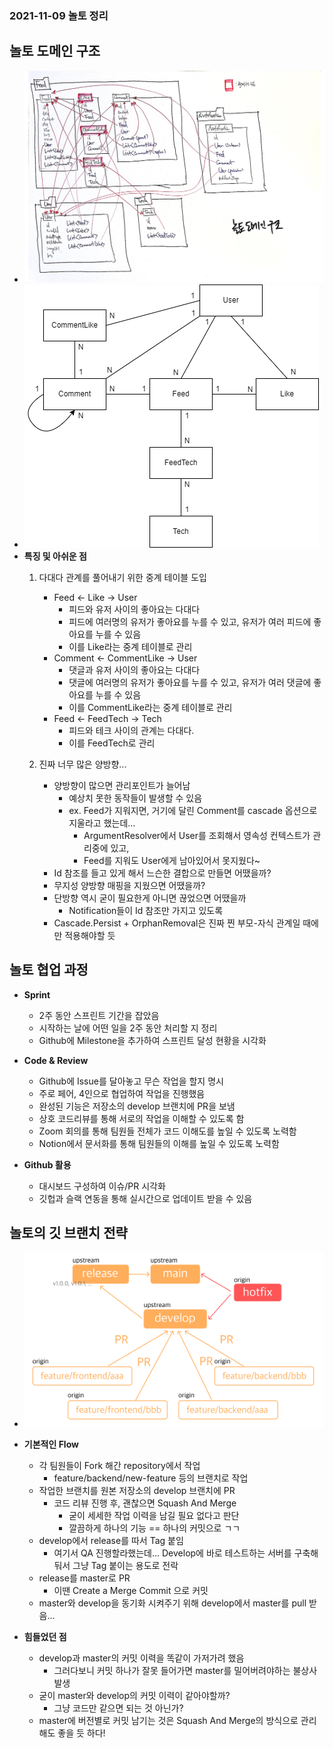 ### 2021-11-09 놀토 정리

## 놀토 도메인 구조
- ![](../image/2021-11-09-놀토도메인.jpg)
- ![](../image/2021-11-22-놀토_엔티티_관계.png)
- **특징 및 아쉬운 점**
    1. 다대다 관계를 풀어내기 위한 중계 테이블 도입
        - Feed <- Like -> User 
            - 피드와 유저 사이의 좋아요는 다대다
            - 피드에 여러명의 유저가 좋아요를 누를 수 있고, 유저가 여러 피드에 좋아요를 누를 수 있음
            - 이를 Like라는 중계 테이블로 관리
        - Comment <- CommentLike -> User
            - 댓글과 유저 사이의 좋아요는 다대다
            - 댓글에 여러명의 유저가 좋아요를 누를 수 있고, 유저가 여러 댓글에 좋아요를 누를 수 있음
            - 이를 CommentLike라는 중계 테이블로 관리
        - Feed <- FeedTech -> Tech 
            - 피드와 테크 사이의 관계는 다대다. 
            - 이를 FeedTech로 관리

    2. 진짜 너무 많은 양방향...
        - 양방향이 많으면 관리포인트가 늘어남
            - 예상치 못한 동작들이 발생할 수 있음
            - ex. Feed가 지워지면, 거기에 달린 Comment를 cascade 옵션으로 지울라고 했는데...
                - ArgumentResolver에서 User를 조회해서 영속성 컨텍스트가 관리중에 있고, 
                - Feed를 지워도 User에게 남아있어서 못지웠다~
        - Id 참조를 들고 있게 해서 느슨한 결합으로 만들면 어땠을까?
        - 무지성 양방향 매핑을 지웠으면 어땠을까?
        - 단방향 역시 굳이 필요한게 아니면 끊었으면 어땠을까
            - Notification들이 Id 참조만 가지고 있도록
        - Cascade.Persist + OrphanRemoval은 진짜 찐 부모-자식 관계일 때에만 적용해야할 듯

## 놀토 협업 과정
- **Sprint**
    - 2주 동안 스프린트 기간을 잡았음
    - 시작하는 날에 어떤 일을 2주 동안 처리할 지 정리
    - Github에 Milestone을 추가하여 스프린트 달성 현황을 시각화

- **Code & Review**
    - Github에 Issue를 달아놓고 무슨 작업을 할지 명시
    - 주로 페어, 4인으로 협업하여 작업을 진행했음
    - 완성된 기능은 저장소의 develop 브랜치에 PR을 보냄
    - 상호 코드리뷰를 통해 서로의 작업을 이해할 수 있도록 함
    - Zoom 회의를 통해 팀원들 전체가 코드 이해도를 높일 수 있도록 노력함
    - Notion에서 문서화를 통해 팀원들의 이해를 높일 수 있도록 노력함

- **Github 활용**
    - 대시보드 구성하여 이슈/PR 시각화
    - 깃헙과 슬랙 연동을 통해 실시간으로 업데이트 받을 수 있음

## 놀토의 깃 브랜치 전략
- ![](../image/2021-11-09-놀토-브랜치전략.png)
- **기본적인 Flow**
    - 각 팀원들이 Fork 해간 repository에서 작업
        - feature/backend/new-feature 등의 브랜치로 작업
    - 작업한 브랜치를 원본 저장소의 develop 브랜치에 PR
        - 코드 리뷰 진행 후, 괜찮으면 Squash And Merge
            - 굳이 세세한 작업 이력을 남길 필요 없다고 판단
            - 깔끔하게 하나의 기능 == 하나의 커밋으로 ㄱㄱ
    - develop에서 release를 따서 Tag 붙임
        - 여기서 QA 진행할라했는데... Develop에 바로 테스트하는 서버를 구축해둬서 그냥 Tag 붙이는 용도로 전락
    - release를 master로 PR
        - 이땐 Create a Merge Commit 으로 커밋
    - master와 develop을 동기화 시켜주기 위해 develop에서 master를 pull 받음...

- **힘들었던 점**
    - develop과 master의 커밋 이력을 똑같이 가저가려 했음
        - 그러다보니 커밋 하나가 잘못 들어가면 master를 밀어버려야하는 불상사 발생
    - 굳이 master와 develop의 커밋 이력이 같아야할까?
        - 그냥 코드만 같으면 되는 것 아닌가?
    - master에 버전별로 커밋 남기는 것은 Squash And Merge의 방식으로 관리해도 좋을 듯 하다!
